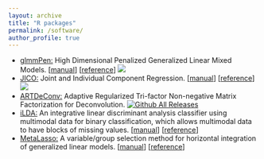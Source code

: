 ```yaml
---
layout: archive
title: "R packages"
permalink: /software/
author_profile: true
---
```


-   [glmmPen:](https://cran.r-project.org/web/packages/glmmPen/index.html) High Dimensional Penalized Generalized Linear
    Mixed Models. [[manual](https://cran.r-project.org/web/packages/glmmPen/glmmPen.pdf)]
    [[reference](../files/publication/RJournal2023.pdf)]
    [![](https://cranlogs.r-pkg.org/badges/grand-total/glmmPen)](https://cran.r-project.org/package=glmmPen) 
-   [JICO:](https://cran.r-project.org/web/packages/JICO/index.html) Joint and Individual Component
    Regression. [[manual](https://cran.r-project.org/web/packages/JICO/JICO.pdf)]
    [[reference](https://arxiv.org/pdf/2209.12388.pdf)]
    [![](https://cranlogs.r-pkg.org/badges/grand-total/JICO)](https://cran.r-project.org/package=JICO) 
-   [ARTDeConv:](https://github.com/gr8lawrence/ARTDeConv) Adaptive Regularized Tri-factor Non-negative Matrix Factorization
    for
    Deconvolution. [![Github All Releases](https://img.shields.io/github/downloads/gr8lawrence/ARTDeConv/total.svg)]()
-   [iLDA:](../files/software/iLDA_0.1.0.tar.gz) An integrative linear discriminant analysis classifier using multimodal
    data for binary classification, which allows multimodal data to have blocks of missing
    values. [[manual](../files/software/iLDA.pdf)] [[reference](../files/publication/Biometrika2018_2.pdf)]
-   [MetaLasso:](../files/software/MetaLasso_0.1.0.tar.gz) A variable/group selection method for horizontal integration of
    generalized linear models. [[manual](../files/software/MetaLasso.pdf)]
    [[reference](../files/publication/Biometrics2014.pdf)]

